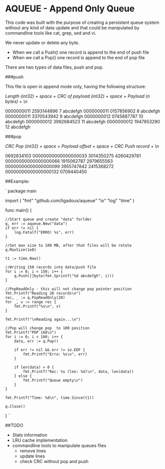 # AQUEUE - Append Only Queue

This code was built with the purpose of creating a persistent queue system without any kind of data update and that could be manipulated by commandline tools like cat, grep, sed and vi.

We never update or delete any byte.

* When we call a Push() one record is append to the end of push file
* When we call a Pop() one record is append to the end of pop file

There are two types of data files, push and pop.

###push

This file is open in append mode only, having the following structure:

*Length (int32) + space + CRC of payload (int32) + space + Payload (n bytes) + \n*

0000000011 2593144896 7 abcdefgh
0000000011 0157856902 8 abcdefgh
0000000011 3370543942 9 abcdefgh
0000000012 0745887787 10 abcdefgh
0000000012 3992684523 11 abcdefgh
0000000012 1947853290 12 abcdefgh

###pop

*CRC Pop (int32) + space + Payload offset + space + CRC Push record + \n*

0692834103 00000000000000000033 3014350275
4260429781 00000000000000000066 1915062787
2979655563 00000000000000000099 3955747842
2415368272 00000000000000000132 0709440450


##Example:

`
package main

import (
	"fmt"
	"github.com/ligadous/aqueue"
	"io"
	"log"
	"time"
)

func main() {

	//Start queue and create "data" forlder
	q, err := aqueue.New("data")
	if err != nil {
		log.Fatalf("ERRO) %s", err)
	}

	//Set max size to 100 MB, after that files will be rotate
	q.MaxSize(1e8)

	t1 := time.Now()

	//Writing 150 records into data/push file
	for i := 0; i < 150; i++ {
		q.Push([]byte(fmt.Sprintf("%d abcdefgh", i)))
	}

	//PopReadOnly - this will not change pop pointer position
	fmt.Printf("Reading 20 records\n")
	rec, _ := q.PopReadOnly(20)
	for _, v := range rec {
		fmt.Printf("%s\n", v)
	}

	fmt.Printf("\nReading again...\n")

	//Pop will change pop  to 100 position
	fmt.Printf("POP 160\n")
	for i := 0; i < 160; i++ {
		data, err := q.Pop()

		if err != nil && err != io.EOF {
			fmt.Printf("Erro: %s\n", err)
		}

		if len(data) > 0 {
			fmt.Printf("Rec: %s (len: %d)\n", data, len(data))
		} else {
			fmt.Printf("Queue empty\n")
		}
	}

	fmt.Printf("Time: %d\n", time.Since(t1))

	q.Close()
}
`

##TODO

* Stats information 
* LRU cache implementation
* commandline tools to manipulate queues files
	- remove lines
	- update lines
	- check CRC without pop and push